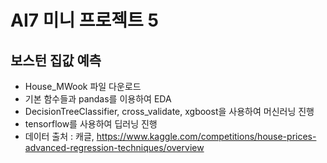 # AI7 미니 프로젝트 5

## 보스턴 집값 예측

- House_MWook 파일 다운로드
- 기본 함수들과 pandas를 이용하여 EDA
- DecisionTreeClassifier, cross_validate, xgboost을 사용하여 머신러닝 진행
- tensorflow를 사용하여 딥러닝 진행
- 데이터 출처 : 캐글, https://www.kaggle.com/competitions/house-prices-advanced-regression-techniques/overview

